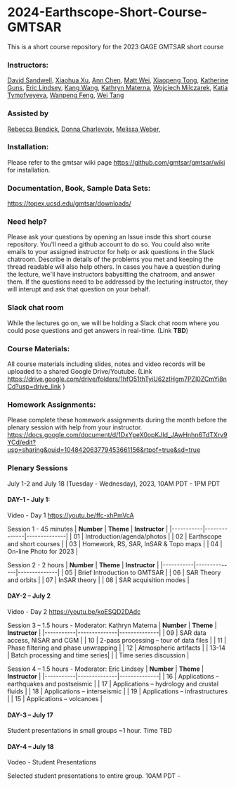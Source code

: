 # 2024-Earthscope-Short-Course-GMTSAR
This is a short course repository for the 2023 GAGE GMTSAR short course

### Instructors:
[David Sandwell](https://topex.ucsd.edu/sandwell/),
[Xiaohua Xu](https://ig.utexas.edu/staff/xiaohua-eric-xu/),
[Ann Chen](https://www.ae.utexas.edu/people/faculty/faculty-directory/chen),
[Matt Wei](https://weilaburi.wixsite.com/home),
[Xiaopeng Tong](https://scholar.google.com/citations?hl=en&user=pFj50-sAAAAJ),
[Katherine Guns](https://igpp.ucsd.edu/person/kguns),
[Eric Lindsey](https://www.planetmechanic.net/about-me),
[Kang Wang](http://seismo.berkeley.edu/~kwang/),
[Kathryn Materna](https://sites.google.com/view/kathrynmaterna/home),
[Wojciech Milczarek](https://wggg.pwr.edu.pl/en/employees/wojciech-milczarek),
[Katia Tymofyeyeva](https://igppweb.ucsd.edu/~etymofyeyeva/),
[Wanpeng Feng](https://www.researchgate.net/profile/Wanpeng-Feng),
[Wei Tang](https://dcxy.cumtb.edu.cn/info/1011/3827.htm)

### Assisted by
[Rebecca Bendick](https://www.earthscope.org/news/selection-ceo-bendick),
[Donna Charlevoix](https://www.earthscope.org/staff/donna-charlevoix),
[Melissa Weber](https://www.earthscope.org/staff/melissa-weber),


### Installation:
Please refer to the gmtsar wiki page https://github.com/gmtsar/gmtsar/wiki for installation.

### Documentation, Book, Sample Data Sets:
https://topex.ucsd.edu/gmtsar/downloads/

### Need help?
Please ask your questions by opening an Issue insde this short course repository. You'll need a github account to do so. You could also write emails to your assigned instructor for help or ask questions in the Slack chatroom. Describe in details of the problems you met and keeping the thread readable will also help others. In cases you have a question during the lecture, we'll have instructors babysitting the chatroom, and answer them. If the questions need to be addressed by the lecturing instructor, they will interupt and ask that question on your behalf.  

### Slack chat room
While the lectures go on, we will be holding a Slack chat room where you could pose questions and get answers in real-time. (Link **TBD**)

### Course Materials:
All course materials including slides, notes and video records will be uploaded to a shared Google Drive/Youtube. (Link https://drive.google.com/drive/folders/1hfO51thTyiU62zlHgm7PZl0ZCmYi8nCd?usp=drive_link )

### Homework Assignments:
Please complete these homework assignments during the month before the plenary session with help from your instructor. https://docs.google.com/document/d/1DxYpeX0opKJId_JAwHnhn6TdTXrv9YCd/edit?usp=sharing&ouid=104842063779453661156&rtpof=true&sd=true 

### Plenary Sessions
July 1-2 and July 18 (Tuesday - Wednesday), 2023, 10AM PDT - 1PM PDT 
#### DAY-1 -  July 1:
Video - Day 1 https://youtu.be/ffc-xhPmVcA 

Session 1 - 45 minutes
| **Number** | **Theme** | **Instructor** |
|-----------|--------------|--------------|
| 01    | Introduction/agenda/photos |
| 02    | Earthscope and short courses |
| 03    | Homework, RS, SAR, InSAR & Topo maps |
| 04    | On-line Photo for 2023 |


Session 2 - 2 hours
| **Number** | **Theme** | **Instructor** |
|-----------|--------------|--------------|
| 05    | Brief Introduction to GMTSAR |
| 06    | SAR Theory and orbits |
| 07    | InSAR theory |
| 08    | SAR acquisition modes |


#### DAY-2 – July 2
Video - Day 2 https://youtu.be/koESQD2DAdc

Session 3 – 1.5 hours - Moderator: Kathryn Materna
| **Number** | **Theme** | **Instructor** |
|-----------|--------------|--------------|
| 09    | SAR data access, NISAR and CGM | 
| 10    | 2-pass processing – tour of data files | 
| 11    | Phase filtering and phase unwrapping |
| 12    | Atmospheric artifacts |
| 13-14 | Batch processing and time series| 
| | Time series discussion | 

Session 4 – 1.5 hours - Moderator: Eric Lindsey
| **Number** | **Theme** | **Instructor** |
|-----------|--------------|--------------|
| 16    | Applications – earthquakes and postseismic | 
| 17    | Applications – hydrology and crustal fluids | 
| 18    | Applications – interseismic | 
| 19    | Applications – infrastructures | 
| 15    | Applications – volcanoes | 

#### DAY-3 – July 17
Student presentations in small groups ~1 hour. Time TBD

#### DAY-4 – July 18
Vodeo - Student Presentations

Selected student presentations to entire group. 10AM PDT - 





